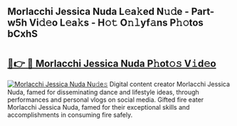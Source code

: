 ## Morlacchi Jessica Nuda L𝚎a𝚔ed N𝚞𝚍e - Part-w5h Vi𝚍𝚎o L𝚎a𝚔s - H𝚘𝚝 O𝚗𝚕yf𝚊ns P𝚑𝚘tos bCxhS

# <h2><a href="http://kfbg4h0.oniu.top/?m=Morlacchi+Jessica+Nuda">🔗👉 🔴 Morlacchi Jessica Nuda P𝚑ot𝚘𝚜 V𝚒d𝚎o</a></h2>

[![Morlacchi Jessica Nuda Nu𝚍e𝚜](https://i.imgur.com/0qMVB7G.gif)](http://kfbg4h0.oniu.top/?m=Morlacchi+Jessica+Nuda)
Digital content creator Morlacchi Jessica Nuda, famed for disseminating dance and lifestyle ideas, through performances and personal vlogs on social media. Gifted fire eater Morlacchi Jessica Nuda, famed for their exceptional skills and accomplishments in consuming fire safely.  
